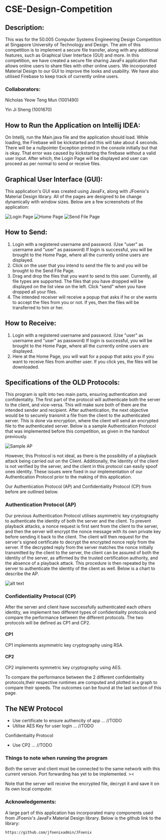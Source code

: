 # CSE-Design-Competition

## Description:
This was for the 50.005 Computer Systems Engineering Design Competition at Singapore University of Technology and Design. The aim of this competition is to implement a secure file transfer, along with any additional features, such as Graphical User Interface (GUI) and more. In this competition, we have created a secure file sharing JavaFx application that allows online users to share files with other online users. We incorporated Material Design to our GUI to improve the looks and usability. We have also utilised Firebase to keep track of currently online users.  

### Collaborators:
Nicholas Yeow Teng Mun (1001490)

Yin Ji Sheng (1001670)

## How to Run the Application on Intellij IDEA:
On Intellij, run the Main.java file and the application should load. While loading, the Firebase will be kickstarted and this will take about 4 seconds. There will be a nullpointer Exception printed in the console initially but that is okay. That error was caused by kickstarting the firebase without a valid user input. After which, the Login Page will be displayed and user can proceed as per normal to send or receive files.

## Graphical User Interface (GUI):
This application's GUI was created using JavaFx, along with JFoenix's Material Design library. All of the pages are designed to be change dynamically with window sizes. Below are a few screenshots of the application:

![Login Page](https://github.com/yinjisheng311/CSE-Design-Competition/blob/master/src/Screenshots/Screen%20Shot%202017-05-22%20at%2010.35.53%20PM.png "Login Page")
![Home Page](https://github.com/yinjisheng311/CSE-Design-Competition/blob/master/src/Screenshots/Screen%20Shot%202017-05-22%20at%2010.39.38%20PM.png "Home Page")
![Send File Page](https://github.com/yinjisheng311/CSE-Design-Competition/blob/master/src/Screenshots/Screen%20Shot%202017-05-22%20at%2010.39.23%20PM.png "Send File Page")

## How to Send:
1. Login with a registered username and password. (Use "user" as username and "user" as password) If login is successful, you will be brought to the Home Page, where all the currently online users are displayed.
2. Click on the user that you intend to send the file to and you will be brought to the Send File Page.
3. Drag and drop the files that you want to send to this user. Currently, all file types are supported. The files that you have dropped will be displayed on the list view on the left. Click "send" when you have dropped all your files.
4. The intended receiver will receive a popup that asks if he or she wants to accept the files from you or not. If yes, then the files will be transferred to him or her.

## How to Receive:
1. Login with a registered username and password. (Use "user" as username and "user" as password) If login is successful, you will be brought to the Home Page, where all the currently online users are displayed.
2. Here at the Home Page, you will wait for a popup that asks you if you want to receive files from another user. If you click yes, the files will be downloaded.

## Specifications of the OLD Protocols:
This program is split into two main parts, ensuring authentication and confidentality. The first part of the protocol will authenticate both the server to the client, and vice-versa. This will make sure both of them are the intended sender and recipient. After authentication, the next objective would be to securely transmit a file from the client to the authenticated server. This is done via encryption, where the client will send an encrypted file to the authenticated server. Below is a sample Authentication Protocol that was implemented before this competition, as given in the handout previously. 

![Sample AP](https://github.com/imny94/CSE-Programming-Assignments/blob/master/CSE-Programming-Assignment-2/Screen%20Shot%202017-04-20%20at%2012.09.11%20PM.png "Sample Authentication Protocol")

However, this Protocol is not ideal, as there is the possibility of a playback attack being carried out on the Client. Additionally, the Identity of the client is not verified by the server, and the client in this protocol can easily spoof ones identity. These issues were fixed in our implementation of our Authentication Protocol prior to the making of this application.

Our Authentication Protocol (AP) and Confidentiality Protocol (CP) from before are outlined below. 

### Authentication Protocol (AP) 
Our previous Authentication Protocol utilises asymmetric key cryptography to authenticate the identity of both the server and the client. To prevent playback attacks, a nonce request is first sent from the client to the server, and then the server will encrypt the nonce message with its own private key before sending it back to the client. The client will then request for the server's signed certificate to decrypt the encrypted nonce reply from the server. If the decrypted reply from the server matches the nonce initially transmitted by the client to the server, the client can be assured of both the identity of the server, as affirmed by the trusted certification authority, and the absence of a playback attack. This procedure is then repeated by the server to authenticate the identity of the client as well. Below is a chart to describe the AP. 

![alt text](https://github.com/imny94/CSE-Programming-Assignments/blob/master/CSE-Programming-Assignment-2/APFigure.001.jpeg "Logo Title Text 1")


### Confidentiality Protocol (CP)
After the server and client have successfully authenticated each others identity, we implement two different types of confidentiality protocols and compare the performance between the different protocols. The two protocols will be defined as CP1 and CP2.

#### CP1
CP1 implements asymmetric key cryptography using RSA.

#### CP2
CP2 implements symmetric key cryptography using AES.

To compare the performance between the 2 different confidentiality protocols,their respective runtimes are computed and plotted in a graph to compare their speeds. The outcomes can be found at the last section of this page.  

## The NEW Protocol
- Use certificate to ensure authencity of app ... //TODO
- Utilise AES Key for user login ... //TODO

Confidentiality Protocol
- Use CP2 ... //TODO

### Things to note when running the program

Both the server and client must be connected to the same network with this current version. Port forwarding has yet to be implemented. ><

Note that the server will receive the encrypted file, decrypt it and save it on its own local computer.

### Acknowledgements:
A large part of this application has incorporated many components used from JFoenix's JavaFx Material Design library. Below is the github link to the library:
```
https://github.com/jfoenixadmin/JFoenix
```

